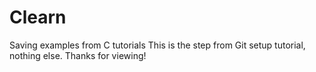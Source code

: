 # Clearn
Saving examples from C tutorials
This is the step from Git setup tutorial, nothing else. Thanks for viewing!
